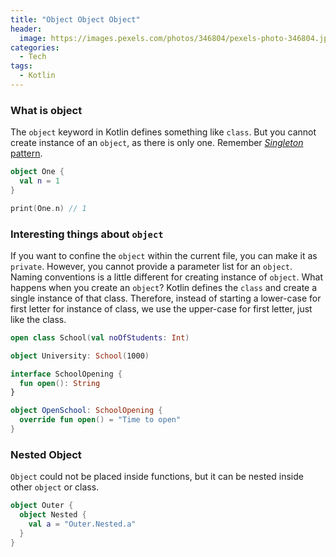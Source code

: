 ```yaml
---
title: "Object Object Object"
header:
  image: https://images.pexels.com/photos/346804/pexels-photo-346804.jpeg
categories:
  - Tech
tags:
  - Kotlin
---
```


### What is object

The `object` keyword in Kotlin defines something like `class`. But you cannot create instance of an `object`, as there is only one. Remember [_Singleton_ pattern][singleton].

```kotlin
object One {
  val n = 1
}

print(One.n) // 1
```

### Interesting things about `object`

If you want to confine the `object` within the current file, you can make it as `private`. However, you cannot provide a parameter list for an `object`. Naming conventions is a little different for creating instance of `object`. What happens when you create an `object`? Kotlin defines the `class` and create a single instance of that class. Therefore, instead of starting a lower-case for first letter for instance of class, we use the upper-case for first letter, just like the class.

```kotlin
open class School(val noOfStudents: Int)

object University: School(1000)

interface SchoolOpening {
  fun open(): String
}

object OpenSchool: SchoolOpening {
  override fun open() = "Time to open"
}
```

### Nested Object

`Object` could not be placed inside functions, but it can be nested inside other `object` or class.

```kotlin
object Outer {
  object Nested {
    val a = "Outer.Nested.a"
  }
}
```

[singleton]: https://en.wikipedia.org/wiki/Singleton_pattern
